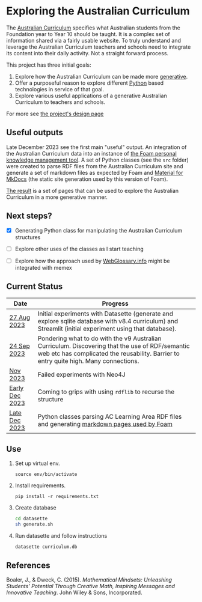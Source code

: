 # Exploring the Australian Curriculum

The [Australian Curriculum](https://australiancurriculum.edu.au/) specifies what Australian students from the Foundation year to Year 10 should be taught. It is a complex set of information shared via a fairly usable website. To truly understand and leverage the Australian Curriculum teachers and schools need to integrate its content into their daily activity. Not a straight forward process.

This project has three initial goals:

1. Explore how the Australian Curriculum can be made more [generative](https://djplaner.github.io/memex/sense/nodt/generativity/).
2. Offer a purposeful reason to explore different [Python](https://www.python.org/) based technologies in service of that goal.
3. Explore various useful applications of a generative Australian Curriculum to teachers and schools.

For more see [the project's design page](https://djplaner.github.io/memex/sense/Python/exploring-australian-curriculum/)

## Useful outputs

Late December 2023 see the first main "useful" output. An integration of the Australian Curriculum data into an instance of [the Foam personal knowledge management tool](https://foambubble.github.io/). A set of Python classes (see the `src` folder) were created to parse RDF files from the Australian Curriculum site and generate a set of markdown files as expected by Foam and [Material for MkDocs](https://squidfunk.github.io/mkdocs-material/) (the static site generation used by this version of Foam). 

[The result](https://djplaner.github.io/memex/sense/Teaching/Curriculum/v9/v9-learning-areas/) is a set of pages that can be used to explore the Australian Curriculum in a more generative manner.

## Next steps?

- [X] Generating Python class for manipulating the Australian Curriculum structures
- [ ] Explore other uses of the classes as I start teaching
- [ ] Explore how the approach used by [WebGlossary.info](https://webglossary.info/) might be integrated with memex


## Current Status

| Date | Progress |
| --- | --- |
| [27 Aug 2023](https://djplaner.github.io/memex/sense/Python/exploring-oz-curriculum/001-exploring-oz-dev-log/) | Initial experiments with Datasette (generate and explore sqlite database with v8.4 curriculum) and Streamlit (initial experiment using that database). |
| [24 Sep 2023](https://djplaner.github.io/memex/sense/Python/exploring-oz-curriculum/002-exploring-oz-dev-log/) | Pondering what to do with the v9 Australian Curriculum. Discovering that the use of RDF/semantic web etc has complicated the reusability. Barrier to entry quite high. Many connections. |
| [Nov 2023](https://djplaner.github.io/memex/sense/Python/exploring-oz-curriculum/003-exploring-oz-dev-log/) | Failed experiments with Neo4J |
| [Early Dec 2023](https://djplaner.github.io/memex/sense/Python/exploring-oz-curriculum/004-exploring-oz-dev-log/) | Coming to grips with using `rdflib` to recurse the structure | 
| [Late Dec 2023](https://djplaner.github.io/memex/sense/Python/exploring-oz-curriculum/005-exploring-oz-dev-log/) | Python classes parsing AC Learning Area RDF files and generating [markdown pages used by Foam](https://djplaner.github.io/memex/sense/Teaching/Curriculum/v9/v9-learning-areas/) |



## Use

1. Set up virtual env.

    `source env/bin/activate`

2. Install requirements.

    `pip install -r requirements.txt`

3. Create database 

    ```bash
    cd datasette
    sh generate.sh
    ```

4. Run datasette and follow instructions
   
    `datasette curriculum.db`


## References

Boaler, J., & Dweck, C. (2015). *Mathematical Mindsets: Unleashing Students' Potential Through Creative Math, Inspiring Messages and Innovative Teaching*. John Wiley & Sons, Incorporated.